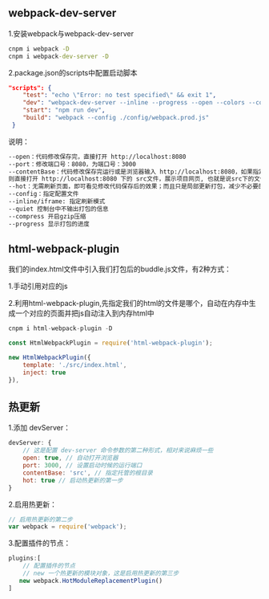 ## webpack-dev-server

1.安装webpack与webpack-dev-server

```cmd
cnpm i webpack -D
cnpm i webpack-dev-server -D
```

2.package.json的scripts中配置启动脚本

```json
"scripts": {
    "test": "echo \"Error: no test specified\" && exit 1",
    "dev": "webpack-dev-server --inline --progress --open --colors --config ./config/webpack.dev.js",
    "start": "npm run dev",
    "build": "webpack --config ./config/webpack.prod.js"
 }
```

说明：

```txt
--open：代码修改保存完，直接打开 http://localhost:8080
--port：修改端口号：8080，为端口号：3000
--contentBase：代码修改保存完运行或是浏览器输入 http://localhost:8080，如果指定为src
则直接打开 http://localhost:8080 下的 src文件，展示项目网页, 也就是说src下的文件改动了的话热更新会更新页面
--hot：无需刷新页面，即可看见修改代码保存后的效果；而且只是局部更新打包，减少不必要的打包，速度变快
--config：指定配置文件
--inline/iframe: 指定刷新模式
--quiet 控制台中不输出打包的信息
--compress 开启gzip压缩
--progress 显示打包的进度
```





## html-webpack-plugin

我们的index.html文件中引入我们打包后的buddle.js文件，有2种方式：

1.手动引用对应的js

2.利用html-webpack-plugin,先指定我们的html的文件是哪个，自动在内存中生成一个对应的页面并把js自动注入到内存html中

```js
cnpm i html-webpack-plugin -D

const HtmlWebpackPlugin = require('html-webpack-plugin');

new HtmlWebpackPlugin({
    template: './src/index.html',
    inject: true
}),
```





## 热更新

1.添加 devServer：

```js
devServer: {
    // 这是配置 dev-server 命令参数的第二种形式，相对来说麻烦一些
    open: true, // 自动打开浏览器
    port: 3000, // 设置启动时候的运行端口
    contentBase: 'src', // 指定托管的根目录
    hot: true // 启动热更新的第一步
}
```

2.启用热更新：

```js
// 启用热更新的第二步
var webpack = require('webpack');
```



3.配置插件的节点：

```js
plugins:[
    // 配置插件的节点
    // new 一个热更新的模块对象，这是启用热更新的第三步
   new webpack.HotModuleReplacementPlugin()
]
```
